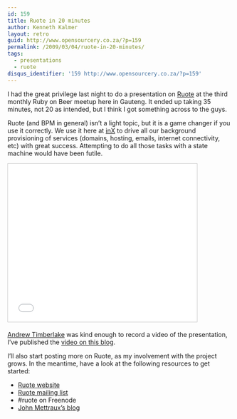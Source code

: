 ```yaml
---
id: 159
title: Ruote in 20 minutes
author: Kenneth Kalmer
layout: retro
guid: http://www.opensourcery.co.za/?p=159
permalink: /2009/03/04/ruote-in-20-minutes/
tags:
  - presentations
  - ruote
disqus_identifier: '159 http://www.opensourcery.co.za/?p=159'
---
```


I had the great privilege last night to do a presentation on <a href="http://ruote.io" target="_blank">Ruote</a> at the third monthly Ruby on Beer meetup here in Gauteng. It ended up taking 35 minutes, not 20 as intended, but I think I got something across to the guys.

Ruote (and BPM in general) isn&#8217;t a light topic, but it is a game changer if you use it correctly. We use it here at <a href="http://www.inx.co.za" target="_blank">inX</a> to drive all our background provisioning of services (domains, hosting, emails, internet connectivity, etc) with great success. Attempting to do all those tasks with a state machine would have been futile.

<iframe src="//www.slideshare.net/slideshow/embed_code/1098600" width="425" height="355" frameborder="0" marginwidth="0" marginheight="0" scrolling="no" style="border:1px solid #CCC; border-width:1px; margin-bottom:5px; max-width: 100%;" allowfullscreen> </iframe>

<a href="http://ramblingsonrails.com/" target="_blank">Andrew Timberlake</a> was kind enough to record a video of the presentation, I&#8217;ve published the [video on this blog][1].

I&#8217;ll also start posting more on Ruote, as my involvement with the project grows. In the meantime, have a look at the following resources to get started:

  * <a href="http://ruote.io" target="_blank">Ruote website</a>
  * <a href="http://groups.google.com/group/openwferu-users" target="_blank">Ruote mailing list</a>
  * \#ruote on Freenode
  * <a href="http://jmettraux.wordpress.com/" target="_blank">John Mettraux&#8217;s blog</a>

 [1]: http://www.opensourcery.co.za/2009/08/25/ruote-in-20-minutes-video/
